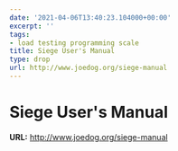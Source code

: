 ```yaml
---
date: '2021-04-06T13:40:23.104000+00:00'
excerpt: ''
tags:
- load testing programming scale
title: Siege User's Manual
type: drop
url: http://www.joedog.org/siege-manual
---
```


# Siege User's Manual

**URL:** http://www.joedog.org/siege-manual

